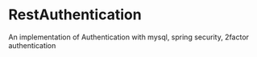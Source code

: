 # RestAuthentication
An implementation of Authentication with mysql, spring security, 2factor authentication
